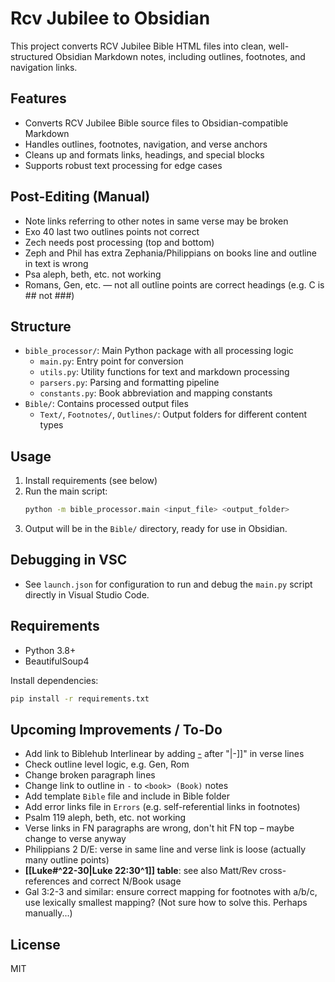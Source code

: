 # Rcv Jubilee to Obsidian

This project converts RCV Jubilee Bible HTML files into clean, well-structured Obsidian Markdown notes, including outlines, footnotes, and navigation links.

## Features

- Converts RCV Jubilee Bible source files to Obsidian-compatible Markdown
- Handles outlines, footnotes, navigation, and verse anchors
- Cleans up and formats links, headings, and special blocks
- Supports robust text processing for edge cases

## Post-Editing (Manual)

- Note links referring to other notes in same verse may be broken
- Exo 40 last two outlines points not correct
- Zech needs post processing (top and bottom)
- Zeph and Phil has extra Zephania/Philippians on books line and outline in text is wrong
- Psa aleph, beth, etc. not working
- Romans, Gen, etc. — not all outline points are correct headings (e.g. C is ## not ###)

## Structure

- `bible_processor/`: Main Python package with all processing logic
  - `main.py`: Entry point for conversion
  - `utils.py`: Utility functions for text and markdown processing
  - `parsers.py`: Parsing and formatting pipeline
  - `constants.py`: Book abbreviation and mapping constants
- `Bible/`: Contains processed output files
  - `Text/`, `Footnotes/`, `Outlines/`: Output folders for different content types

## Usage

1. Install requirements (see below)
2. Run the main script:
   ```sh
   python -m bible_processor.main <input_file> <output_folder>
   ```
3. Output will be in the `Bible/` directory, ready for use in Obsidian.

## Debugging in VSC

- See `launch.json` for configuration to run and debug the `main.py` script directly in Visual Studio Code.

## Requirements

- Python 3.8+
- BeautifulSoup4

Install dependencies:
```sh
pip install -r requirements.txt
```

## Upcoming Improvements / To-Do
- Add link to Biblehub Interlinear by adding [-](https://biblehub.com/interlinear/zephaniah/1-2.htm) after "|-]]" in verse lines
- Check outline level logic, e.g. Gen, Rom
- Change broken paragraph lines
- Change link to outline in `-` to `<book> (Book)` notes
- Add template `Bible` file and include in Bible folder
- Add error links file in `Errors` (e.g. self-referential links in footnotes)
- Psalm 119 aleph, beth, etc. not working
- Verse links in FN paragraphs are wrong, don't hit FN top – maybe change to verse anyway
- Philippians 2 D/E: verse in same line and verse link is loose (actually many outline points)
- **[[Luke#^22-30|Luke 22:30^1]]  table**: see also Matt/Rev cross-references and correct N/Book usage
- Gal 3:2-3 and similar: ensure correct mapping for footnotes with a/b/c, use lexically smallest mapping? (Not sure how to solve this. Perhaps manually...)


## License

MIT